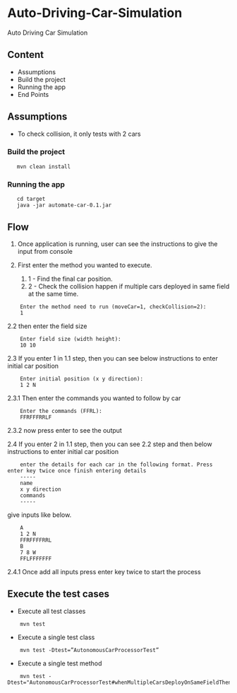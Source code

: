 # Auto-Driving-Car-Simulation
Auto Driving Car Simulation

## Content
- Assumptions
- Build the project
- Running the app
- End Points

## Assumptions
- To check collision, it only tests with 2 cars

### Build the project
```
   mvn clean install
```

### Running the app
```
   cd target
   java -jar automate-car-0.1.jar
```

## Flow
1. Once application is running, user can see the instructions to give the input from console

2. First enter the method you wanted to execute. 
    1. 1 - Find the final car position.
    2. 2 - Check the collision happen if multiple cars deployed in same field at the same time.
    
```
    Enter the method need to run (moveCar=1, checkCollision=2):
    1
```

2.2 then enter the field size
```
    Enter field size (width height):
    10 10
```

2.3 If you enter 1 in 1.1 step, then you can see below instructions to enter initial car position
```
    Enter initial position (x y direction):
    1 2 N
```

2.3.1 Then enter the commands you wanted to follow by car
```
    Enter the commands (FFRL):
    FFRFFFRRLF
```

2.3.2 now press enter to see the output

2.4 If you enter 2 in 1.1 step, then you can see 2.2 step and then below instructions to enter initial car position
```
    enter the details for each car in the following format. Press enter key twice once finish entering details
    ----- 
    name 
    x y direction 
    commands
    -----
```
give inputs like below. 
```
    A
    1 2 N
    FFRFFFFRRL
    B
    7 8 W
    FFLFFFFFFF
```

2.4.1 Once add all inputs press enter key twice to start the process

## Execute the test cases
- Execute all test classes
```
    mvn test
```

- Execute a single test class
```
    mvn test -Dtest=”AutonomousCarProcessorTest”
```

- Execute a single test method
```
    mvn test -Dtest="AutonomousCarProcessorTest#whenMultipleCarsDeployOnSameFieldThenCheckCollision_NoCollision" 
```
 